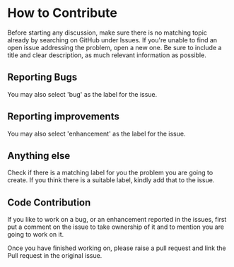 # How to Contribute
    
  
 Before starting any discussion, make sure there is no matching topic already by searching on GitHub under Issues. 
If you're unable to find an open issue addressing the problem, open a new one. Be sure to include a title and clear 
description, as much relevant information as possible.

## Reporting Bugs
You may also select 'bug' as the label for the issue.

## Reporting improvements
You may also select 'enhancement' as the label for the issue.

## Anything else

Check if there is a matching label for you the problem you are going to create. If you think there is a suitable label,
kindly add that to the issue.

## Code Contribution

If you like to work on a bug, or an enhancement reported in the issues, 
first put a comment on the issue to take ownership of it and to mention you are going to work on it.

Once you have finished working on, please raise a pull request and link the Pull request in the original issue.
